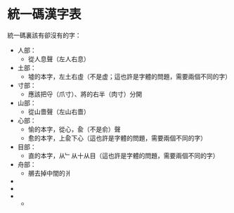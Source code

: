 <h1>統一碼漢字表</h1>

<p>統一碼裏該有卻沒有的字：</p>
<ul>
<li>人部：
<ul>
<li>從人息聲（左人右息）</li>
</ul>
</li>
<li>土部：
<ul>
<li>墟的本字，左土右虛（不是虚；這也許是字體的問題，需要兩個不同的字）</li>
</ul>
</li>

<li>寸部：
<ul>
<li>應該把寽（爪寸）、將的右半（肉寸）分開</li>
</ul>
</li>


<li>山部：
<ul>
<li>從山嗇聲（左山右嗇）</li>
</ul>
</li>

<li>心部：
<ul>
<li>愉的本字，從心，兪（不是俞）聲</li>
<li>愈的本字，上兪下心（這也許是字體的問題，需要兩個不同的字）</li>
</ul>
<li>目部：
<ul>
<li>直的本字，从﹂从十从目（這也許是字體的問題，需要兩個不同的字）</li>
</ul>
</li>
<li>舟部：
<ul>
<li>䒂去掉中間的爿</li>
</ul>
</li>

<li></li>
<li></li>
<li>
<ul>
<li></li>
</ul>
</li>
</ul>

